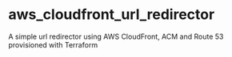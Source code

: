 # aws_cloudfront_url_redirector
A simple url redirector using AWS CloudFront, ACM and Route 53 provisioned with Terraform
